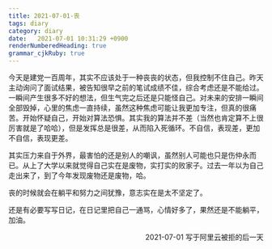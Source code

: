 ```yaml
---
title: 2021-07-01-丧
tags: diary
category: diary
date:   2021-07-01 10:31:29 +0900
renderNumberedHeading: true
grammar_cjkRuby: true
---
```



今天是建党一百周年，其实不应该处于一种丧丧的状态，但我控制不住自己。昨天主动询问了面试结果，被告知很早之前的笔试成绩不佳，综合考虑还是不能给过。一瞬间产生很多不好的想法，但生气完之后还是只能怪自己。对未来的安排一瞬间全部毁掉，心里的焦虑一直持续，虽然这种焦虑可能让我更加专注，但真的很痛苦。开始怀疑自己，开始对算法恐惧。其实我的算法并不差（当然也肯定算不上很厉害就是了哈哈），但是发挥总是很差，从而陷入死循环。不自信，表现差，更加不自信，表现更差。

其实压力来自于外界，最害怕的还是别人的嘲讽，虽然别人可能也只是伤仲永而已。从上了大学以来就觉得自己实在是废物，实打实的败家子。过去一年以为自己走出来了，到了今年发现废物还是废物，哈。

丧的时候就会在躺平和努力之间犹豫，意志实在是太不坚定了。

还是有必要写写日记，在日记里把自己一通骂，心情好多了，果然还是不能躺平，加油。

<p align="right">2021-07-01 写于阿里云被拒的后一天</p>